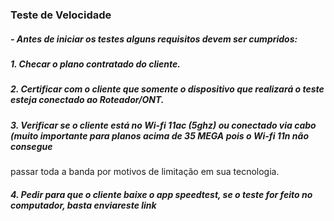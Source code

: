 ### Teste de Velocidade


#####     - Antes de iniciar os testes alguns requisitos devem ser cumpridos:

#####         1. Checar o plano contratado do cliente.
#####         2. Certificar com o cliente que somente o dispositivo que realizará o teste esteja conectado ao Roteador/ONT.
#####         3. Verificar se o cliente está no Wi-fi 11ac (5ghz) ou conectado via cabo (muito importante para planos acima de 35 MEGA pois o Wi-fi 11n não consegue
passar toda a banda por motivos de limitação em sua tecnologia.
#####         4. Pedir para que o cliente baixe o app speedtest, se o teste for feito no computador, basta enviareste link
     
     
